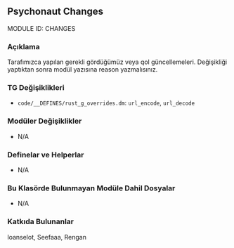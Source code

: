 ## Psychonaut Changes

MODULE ID: CHANGES

### Açıklama

Tarafımızca yapılan gerekli gördüğümüz veya qol güncellemeleri.
Değişikliği yaptıktan sonra modül yazısına reason yazmalısınız.

### TG Değişiklikleri

- `code/__DEFINES/rust_g_overrides.dm`: `url_encode`, `url_decode`

### Modüler Değişiklikler

- N/A

### Definelar ve Helperlar

- N/A

### Bu Klasörde Bulunmayan Modüle Dahil Dosyalar

- N/A

### Katkıda Bulunanlar

loanselot, Seefaaa, Rengan
